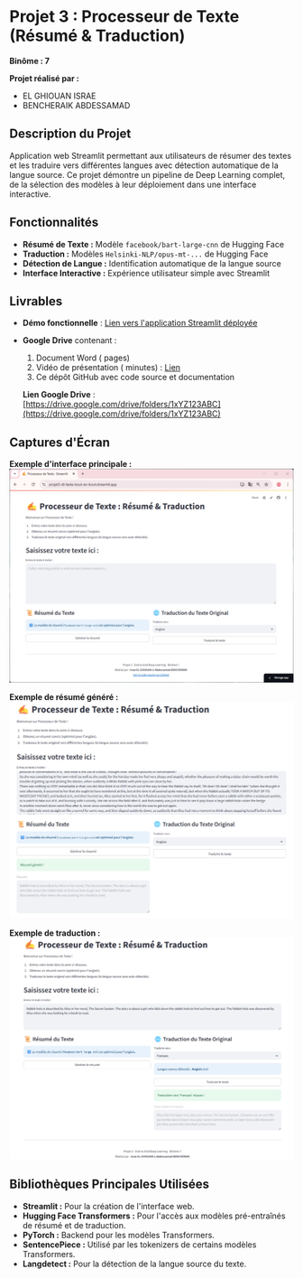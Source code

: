 # Projet 3 : Processeur de Texte (Résumé & Traduction)

**Binôme : 7**

**Projet réalisé par :**
* EL GHIOUAN ISRAE
* BENCHERAIK ABDESSAMAD

## Description du Projet
Application web Streamlit permettant aux utilisateurs de résumer des textes et les traduire vers différentes langues avec détection automatique de la langue source. Ce projet démontre un pipeline de Deep Learning complet, de la sélection des modèles à leur déploiement dans une interface interactive.

## Fonctionnalités
* **Résumé de Texte :** Modèle `facebook/bart-large-cnn` de Hugging Face
* **Traduction :** Modèles `Helsinki-NLP/opus-mt-...` de Hugging Face
* **Détection de Langue :** Identification automatique de la langue source
* **Interface Interactive :** Expérience utilisateur simple avec Streamlit

## Livrables
- **Démo fonctionnelle** : [Lien vers l'application Streamlit déployée](https://projet3-dl-texte-bout-en-bout.streamlit.app/)
- **Google Drive** contenant :
  1. Document Word ( pages)
  2. Vidéo de présentation ( minutes) : [Lien](https://drive.google.com/file/d/1abcXYZ123)
  3. Ce dépôt GitHub avec code source et documentation
  
  **Lien Google Drive** : [https://drive.google.com/drive/folders/1xYZ123ABC](https://drive.google.com/drive/folders/1xYZ123ABC)

## Captures d'Écran

**Exemple d'interface principale :**
![Interface Principale](/images/c1.png)

**Exemple de résumé généré :**
<kbd> ![Résumé Généré](/images/c2.png) </kbd>

**Exemple de traduction :**
<kbd> ![Traduction Effectuée](/images/c3.png) </kbd>

## Bibliothèques Principales Utilisées

*   **Streamlit :** Pour la création de l'interface web.
*   **Hugging Face Transformers :** Pour l'accès aux modèles pré-entraînés de résumé et de traduction.
*   **PyTorch :** Backend pour les modèles Transformers.
*   **SentencePiece :** Utilisé par les tokenizers de certains modèles Transformers.
*   **Langdetect :** Pour la détection de la langue source du texte.

